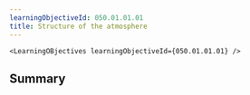 ```yaml
---
learningObjectiveId: 050.01.01.01
title: Structure of the atmosphere
---
```


```tsx eval
<LearningOBjectives learningObjectiveId={050.01.01.01} />
```

## Summary

